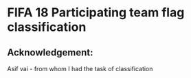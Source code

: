 # FIFA 18 Participating team flag classification
## Acknowledgement:
Asif vai - from whom I had the task of classification
